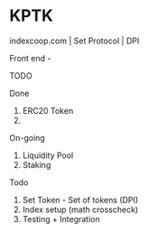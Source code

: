 # KPTK

indexcoop.com | Set Protocol | DPI

Front end - 

TODO

Done

1. ERC20 Token 
2. 


On-going

1. Liquidity Pool
2. Staking


Todo

1. Set Token - Set of tokens (DPI)
3. Index setup (math crosscheck)
4. Testing + Integration